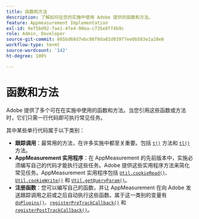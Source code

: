 ```yaml
---
title: 函数和方法
description: 了解如何在您的实施中使用 Adobe 提供的函数和方法。
feature: Appmeasurement Implementation
exl-id: 9ef5bd92-fae1-4fe4-90ea-c735e8ff4b9c
role: Admin, Developer
source-git-commit: 665bd68d7ebc08f0da02d93977ee0b583e1a28e6
workflow-type: tm+mt
source-wordcount: '142'
ht-degree: 100%

---
```


# 函数和方法

Adobe 提供了多个可在在实施中使用的函数和方法。当您引用这些函数或方法时，它们只需一行代码即可执行常见任务。

其中某些单行代码属于以下类别：

* **跟踪调用**：最常用的方法，在许多实施中都至关重要。包括 [`t()`](t-method.md) 方法和 [`tl()`](tl-method.md) 方法。
* **AppMeasurement 实用程序**：在 AppMeasurement 的先前版本中，实施必须编写自己的代码才能执行这些任务。Adobe 提供这些实用程序方法来简化常见任务。AppMeasurement 实用程序包括 [`Util.cookieRead()`](util-cookieread.md)、[`Util.cookieWrite()`](util-cookiewrite.md) 和 [`Util.getQueryParam()`](util-getqueryparam.md)。
* **注册函数**：您可以编写自己的函数，并让 AppMeasurement 在向 Adobe 发送跟踪调用之前或之后自动执行这些函数。属于这一类别的变量有 [`doPlugins()`](doplugins.md)、[`registerPreTrackCallback()`](registerpretrackcallback.md) 和 [`registerPostTrackCallback()`](registerposttrackcallback.md)。
